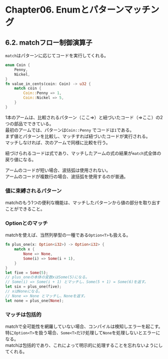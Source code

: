 # Chapter06. Enumとパターンマッチング
## 6.2. matchフロー制御演算子
`match`はパターンに応じてコードを実行してくれる。

```Rust
enum Coin {
    Penny,
    Nickel,
}
fn value_in_cents(coin: Coin) -> u32 {
    match coin {
        Coin::Penny => 1,
        Coin::Nickel => 5,
    }
}
```
1本のアームは、比較されるパターン（ここ=>）と紐づいたコード（=>ここ）の2つの部品でできている。  
最初のアームでは、パターンは`Coin::Penny` でコードは`1`である。  
まず値とパターンを比較し、マッチすれば紐づいたコードが実行される。  
マッチしなければ、次のアームで同様に比較を行う。

紐づけられるコードは式であり、マッチしたアームの式の結果が`match`式全体の戻り値になる。

アームのコードが短い場合、波括弧は使用されない。  
アームのコードが複数行の場合、波括弧を使用するのが普通。
### 値に束縛されるパターン
matchのもう1つの便利な機能は、マッチしたパターンから値の部分を取り出すことができること。
### Option<T>とのマッチ
matchを使えば、当然列挙型の一種である`Option<T>`も扱える。
```Rust
fn plus_one(x: Option<i32>) -> Option<i32> {
    match x {
        None => None,
        Some(i) => Some(i + 1),
    }
}
let five = Some(5);
// plus_oneの本体の変数xはSome(5)になる。
// Some(i) => Some(i + 1) とマッチし、Some(5 + 1) = Some(6)を返す。
let six = plus_one(five);
// xはNoneになる。
// None => None とマッチし、Noneを返す。
let none = plus_one(None);
```
### マッチは包括的
matchで全可能性を網羅していない場合、コンパイルは検知しエラーを起こす。  
特に`Option<T>`を扱う場合、`Some<T>`だけ処理して`None`を処理しないとエラーになる。  
matchは包括的であり、これによって明示的に処理することを忘れないようにしてくれる。